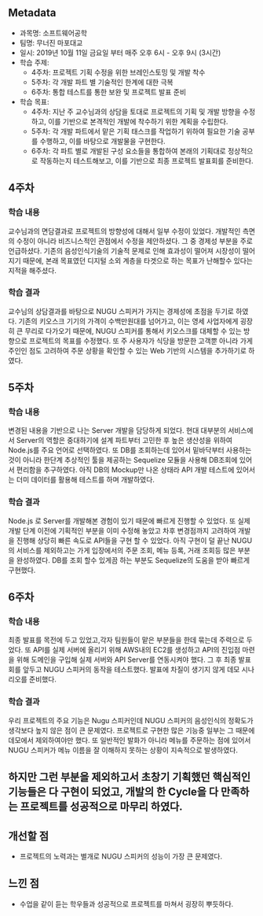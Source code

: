 ## Metadata

- 과목명: 소프트웨어공학
- 팀명: 무너진 마포대교
- 일시: 2019년 10월 11일 금요일 부터 매주 오후 6시 - 오후 9시 (3시간)
- 학습 주제:
  - 4주차: 프로젝트 기획 수정을 위한 브레인스토밍 및 개발 착수
  - 5주차: 각 개발 파트 별 기술적인 한계에 대한 극복
  - 6주차: 통합 테스트를 통한 보완 및 프로젝트 발표 준비
- 학습 목표:
  - 4주차: 지난 주 교수님과의 상담을 토대로 프로젝트의 기획 및 개발 방향을 수정하고, 이를 기반으로 본격적인 개발에 착수하기 위한 계획을 수립한다.
  - 5주차: 각 개발 파트에서 맡은 기획 태스크를 작업하기 위하여 필요한 기술 공부를 수행하고, 이를 바탕으로 개발물을 구현한다.
  - 6주차: 각 파트 별로 개발된 구성 요소들을 통합하여 본래의 기획대로 정상적으로 작동하는지 테스트해보고, 이를 기반으로 최종 프로젝트 발표회를 준비한다.

## 4주차

### 학습 내용
교수님과의 면담결과로 프로젝트의 방향성에 대해서 일부 수정이 있었다. 개발적인 측면의 수정이 아니라 비즈니스적인 관점에서 수정을 제안하셨다. 그 중 경제성 부분을 주로 언급하셨다. 기존의 음성인식기술의 기술적 문제로 인해 효과성이 떨어져 시장성이 떨어지기 때문에, 본래 목표였던 디지털 소외 계층을 타겟으로 하는 목표가 난해할수 있다는 지적을 해주셨다.

### 학습 결과
교수님의 상담결과를 바탕으로 NUGU 스피커가 가지는 경제성에 초점을 두기로 하였다. 기존의 키오스크 기기의 가격이 수백만원대를 넘어가고, 이는 영세 사업자에게 굉장히 큰 무리로 다가오기 때문에, NUGU 스피커를 통해서 키오스크를 대체할 수 있는 방향으로 프로젝트의 목표를 수정했다. 또 주 사용자가 식당을 방문한 고객뿐 아니라 가게 주인인 점도 고려하여 주문 상황을 확인할 수 있는 Web 기반의 시스템을 추가하기로 하였다.

## 5주차

### 학습 내용
변경된 내용을 기반으로 나는 Server 개발을 담당하게 되었다. 현대 대부분의 서비스에서 Server의 역할은 중대하기에 설계 파트부터 고민한 후 높은 생산성을 위하여 Node.js를 주요 언어로 선택하였다. 또 DB를 조회하는데 있어서 밑바닥부터 사용하는 것이 아니라 한단계 추상적인 툴을 제공하는 Sequelize 모듈을 사용해 DB조회에 있어서 편리함을 추구하였다. 아직 DB의 Mockup만 나온 상태라 API 개발 테스트에 있어서는 더미 데이터를 활용해 테스트를 하며 개발하였다.

### 학습 결과
Node.js 로 Server를 개발해본 경험이 있기 때문에 빠르게 진행할 수 있었다. 또 실제 개발 단계 이전에 기획적인 부분을 이미 수정해 놓았고 차후 변경점까지 고려하여 개발을 진행해 상당히 빠른 속도로 API들을 구현 할 수 있었다. 아직 구현이 덜 끝난 NUGU의 서비스를 제외하고는 가게 입장에서의 주문 조회, 메뉴 등록, 거래 조회등 많은 부분을 완성하였다. DB를 조회 할수 있게끔 하는 부분도 Sequelize의 도움을 받아 빠르게 구현했다.

## 6주차

### 학습 내용
최종 발표를 목전에 두고 있었고,각자 팀원들이 맡은 부분들을 한데 묶는데 주력으로 두었다. 또 API를 실제 서버에 올리기 위해 AWS내의 EC2를 생성하고 API의 진입점 마련을 위해 도메인을 구입해 실제 서버와 API Server를 연동시켜야 했다. 그 후 최종 발표회를 앞두고 NUGU 스피커의 동작을 테스트했다. 발표에 차질이 생기지 않게 데모 시나리오를 준비했다.

### 학습 결과
우리 프로젝트의 주요 기능은 Nugu 스피커인데 NUGU 스피커의 음성인식의 정확도가 생각보다 높지 않은 점이 큰 문제였다. 프로젝트로 구현한 많은 기능중 일부는 그 때문에 데모에서 제외하여야만 했다. 또 일반적인 발화가 아니라 메뉴를 주문하는 점에 있어서 NUGU 스피커가 메뉴 이름을 잘 이해하지 못하는 상황이 지속적으로 발생하였다.

하지만 그런 부분을 제외하고서 초창기 기획했던 핵심적인 기능들은 다 구현이 되었고, 개발의 한 Cycle을 다 만족하는 프로젝트를 성공적으로 마무리 하였다.
---

## 개선할 점

- 프로젝트의 노력과는 별개로 NUGU 스피커의 성능이 가장 큰 문제였다.

## 느낀 점

- 수업을 같이 듣는 학우들과 성공적으로 프로젝트를 마쳐서 굉장히 뿌듯하다.
